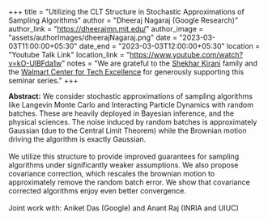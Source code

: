 +++
title = "Utilizing the CLT Structure in Stochastic Approximations of Sampling Algorithms"
author = "Dheeraj Nagaraj (Google Research)"
author_link = "https://dheerajmn.mit.edu/"
author_image = "assets/authorImages/dheerajNagaraj.png"
date = "2023-03-03T11:00:00+05:30"
date_end = "2023-03-03T12:00:00+05:30"
location = "Youtube Talk Link"
location_link = "https://www.youtube.com/watch?v=kO-UlBFda1w"
notes = "We are grateful to the <a href = "https://www.accel.com/people/shekhar-kirani" target= "_blank">Shekhar Kirani</a> family and the <a href = "https://www.csa.iisc.ac.in/cfe-walmart/" target= "_blank">Walmart Center for Tech Excellence</a> for generously supporting this seminar series."
+++

<b>Abstract:</b> We consider stochastic approximations of sampling algorithms like Langevin Monte Carlo and 
Interacting Particle Dynamics with random batches. These are heavily deployed in Bayesian inference, and the 
physical sciences. The noise induced by random batches is approximately Gaussian (due to the Central Limit Theorem) 
while the Brownian motion driving the algorithm is exactly Gaussian.
<br><br>
We utilize this structure to provide improved guarantees for sampling algorithms under significantly weaker assumptions. 
We also propose covariance correction, which rescales the brownian motion to approximately remove the random batch 
error. We show that covariance corrected algorithms enjoy even better convergence.
<br><br>
Joint work with: Aniket Das (Google) and Anant Raj (INRIA and UIUC)